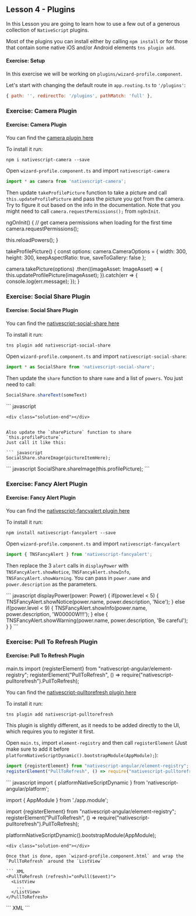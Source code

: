 ## Lesson 4 - Plugins

In this Lesson you are going to learn how to use a few out of a generous collection of `NativeScript` plugins.

Most of the plugins you can install either by calling `npm install` or for those that contain some native iOS and/or Android elements `tns plugin add`.


<h4 class="exercise-start">
  <b>Exercise</b>: Setup
</h4>

In this exercise we will be working on `plugins/wizard-profile.component`.

Let's start with changing the default route in `app.routing.ts` to `'/plugins'`:

``` javascript
{ path: '', redirectTo: '/plugins', pathMatch: 'full' },
````

<div class="exercise-end"></div>

### Exercise: Camera Plugin

<h4 class="exercise-start">
  <b>Exercise</b>: Camera Plugin
</h4>

You can find the [camera plugin here](https://docs.nativescript.org/angular/code-samples/camera)

To install it run:

```
npm i nativescript-camera --save
```

Open `wizard-profile.component.ts` and import `nativescript-camera`

``` javascript
import * as camera from 'nativescript-camera';
```

Then update `takeProfilePicture` function to take a picture and call `this.updateProfilePicture` and pass the picture you got from the camera.
Try to figure it out based on the info in the documentation. 
Note that you might need to call `camera.requestPermissions();` from `ngOnInit`.

<div class="solution-start"></div>
ngOnInit() {
  // get camera permissions when loading for the first time
  camera.requestPermissions();

  this.reloadPowers();
}

takeProfilePicture() {
  const options: camera.CameraOptions = {
    width: 300,
    height: 300,
    keepAspectRatio: true,
    saveToGallery: false
  };

  camera.takePicture(options)
  .then((imageAsset: ImageAsset) => {
    this.updateProfilePicture(imageAsset);
  }).catch(err => {
    console.log(err.message);
  });
}
<div class="solution-end"></div>

<div class="exercise-end"></div>

### Exercise: Social Share Plugin

<h4 class="exercise-start">
  <b>Exercise</b>: Social Share Plugin
</h4>

You can find the [nativescript-social-share here](https://www.npmjs.com/package/nativescript-social-share)

To install it run:

```
tns plugin add nativescript-social-share
```

Open `wizard-profile.component.ts` and import `nativescript-social-share`:

``` javascript
import * as SocialShare from 'nativescript-social-share';
```

Then update the `share` function to share `name` and a list of `powers`.
You just need to call: 

``` javascript
SocialShare.shareText(someText)
```

<div class="solution-start"></div>
``` javascript

```
<div class="solution-end"></div>


Also update the `sharePicture` function to share `this.profilePicture`. 
Just call it like this:

``` javascript
SocialShare.shareImage(pictureItemHere);
```

<div class="solution-start"></div>
``` javascript
SocialShare.shareImage(this.profilePicture);
```
<div class="solution-end"></div>


<div class="exercise-end"></div>

### Exercise: Fancy Alert Plugin

<h4 class="exercise-start">
  <b>Exercise</b>: Fancy Alert Plugin
</h4>

You can find the [nativescript-fancyalert plugin here](https://www.npmjs.com/package/nativescript-fancyalert)

To install it run:

```
npm install nativescript-fancyalert --save
```

Open `wizard-profile.component.ts` and import `nativescript-fancyalert`

``` javascript
import { TNSFancyAlert } from 'nativescript-fancyalert';
```

Then replace the 3 `alert` calls in `displayPower` with `TNSFancyAlert.showNotice`, `TNSFancyAlert.showInfo`, `TNSFancyAlert.showWarning`.
You can pass in `power.name` and `power.description` as the parameters.

<div class="solution-start"></div>
``` javascript
displayPower(power: Power) {
  if(power.level < 5) {
    TNSFancyAlert.showNotice(power.name, power.description, 'Nice');
  } else if(power.level < 9) {
    TNSFancyAlert.showInfo(power.name, power.description, 'W00000W!!!');
  } else {
    TNSFancyAlert.showWarning(power.name, power.description, 'Be careful');
  }
}
```
<div class="solution-end"></div>


<div class="exercise-end"></div>

### Exercise: Pull To Refresh Plugin

<h4 class="exercise-start">
  <b>Exercise</b>: Pull To Refresh Plugin
</h4>

main.ts
import {registerElement} from "nativescript-angular/element-registry";
registerElement("PullToRefresh", () => require("nativescript-pulltorefresh").PullToRefresh);


You can find the [nativescript-pulltorefresh plugin here](https://www.npmjs.com/package/nativescript-pulltorefresh)

To install it run:

```
tns plugin add nativescript-pulltorefresh
```

This plugin is slightly different, as it needs to be added directly to the UI, which requires you to register it first.

Open `main.ts`, import `element-registry` and then call `registerElement` (Just make sure to add it before `platformNativeScriptDynamic().bootstrapModule(AppModule);`):

``` javascript
import {registerElement} from "nativescript-angular/element-registry";
registerElement("PullToRefresh", () => require("nativescript-pulltorefresh").PullToRefresh);
```

<div class="solution-start"></div>
``` javascript
import { platformNativeScriptDynamic } from 'nativescript-angular/platform';

import { AppModule } from './app.module';

import {registerElement} from "nativescript-angular/element-registry";
registerElement("PullToRefresh", () => require("nativescript-pulltorefresh").PullToRefresh);

platformNativeScriptDynamic().bootstrapModule(AppModule);
```
<div class="solution-end"></div>

Once that is done, open `wizard-profile.component.html` and wrap the `PullToRefresh` around the `ListView`

``` XML
<PullToRefresh (refresh)="onPull($event)">
  <ListView 
    ...
  </ListView>
</PullToRefresh>
```

<div class="solution-start"></div>
``` XML
<PullToRefresh (refresh)="onPull($event)">
  <ListView [items]="powers" class="list-group" (itemTap)="onPowerTap($event)">
    <template let-power="item">
      <StackLayout>
        <Label [text]="power.name + ': ' + power.level" class="list-group-item"></Label>
      </StackLayout>
    </template>
  </ListView>
</PullToRefresh>
```
<div class="solution-end"></div>


<div class="exercise-end"></div>
